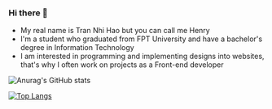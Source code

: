 ### Hi there 👋

- My real name is Tran Nhi Hao but you can call me Henry
- I'm a student who graduated from FPT University and have a bachelor's degree in Information Technology
- I am interested in programming and implementing designs into websites, that's why I often work on projects as a Front-end developer

![Anurag's GitHub stats](https://github-readme-stats.vercel.app/api?username=CaptainNemoTNH&show_icons=true&theme=radical)

[![Top Langs](https://github-readme-stats.vercel.app/api/top-langs/?username=CaptainNemoTNH&layout=compact&langs_count=10&theme=radical)](https://github.com/anuraghazra/github-readme-stats)
